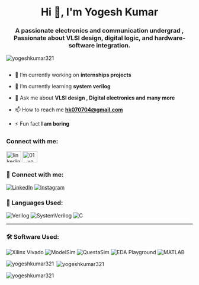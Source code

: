 <h1 align="center">Hi 👋, I'm Yogesh Kumar</h1>
<h3 align="center">A passionate electronics and communication undergrad , Passionate about VLSI design, digital logic, and hardware-software integration.</h3>

<p align="left"> <img src="https://komarev.com/ghpvc/?username=yogeshkumar321&label=Profile%20views&color=0e75b6&style=flat" alt="yogeshkumar321" /> </p>

<p align="left"> <a href="https://twitter.com/" target="blank"><img src="https://img.shields.io/twitter/follow/?logo=twitter&style=for-the-badge" alt="" /></a> </p>

- 🔭 I’m currently working on **internships projects**

- 🌱 I’m currently learning **system verilog**

- 💬 Ask me about **VLSI design , Digital electronics and many more**

- 📫 How to reach me **hk070704@gmail.com**

- ⚡ Fun fact **I am boring**

<h3 align="left">Connect with me:</h3>
<p align="left">
<a href="https://linkedin.com/in/linkedin.com/in/yogesh-kumar-8ba2b7315" target="blank"><img align="center" src="https://raw.githubusercontent.com/rahuldkjain/github-profile-readme-generator/master/src/images/icons/Social/linked-in-alt.svg" alt="linkedin.com/in/yogesh-kumar-8ba2b7315" height="30" width="40" /></a>
<a href="https://instagram.com/01__yogesh__" target="blank"><img align="center" src="https://raw.githubusercontent.com/rahuldkjain/github-profile-readme-generator/master/src/images/icons/Social/instagram.svg" alt="01__yogesh__" height="30" width="40" /></a>
</p>


### 🤝 Connect with me:

[![LinkedIn](https://img.shields.io/badge/-LinkedIn-blue?style=for-the-badge&logo=Linkedin&logoColor=white)](https://linkedin.com/in/yogesh-kumar-8ba2b7315)
[![Instagram](https://img.shields.io/badge/-Instagram-purple?style=for-the-badge&logo=Instagram&logoColor=white)](https://instagram.com/01__yogesh__)



### 🧠 Languages Used:

![Verilog](https://img.shields.io/badge/-Verilog-blue?style=for-the-badge)
![SystemVerilog](https://img.shields.io/badge/-SystemVerilog-orange?style=for-the-badge)
![C](https://img.shields.io/badge/-C-00599C?style=for-the-badge&logo=c&logoColor=white)

---

### 🛠️ Software Used:

![Xilinx Vivado](https://img.shields.io/badge/-Xilinx%20Vivado-red?style=for-the-badge)
![ModelSim](https://img.shields.io/badge/-ModelSim-blue?style=for-the-badge)
![QuestaSim](https://img.shields.io/badge/-QuestaSim-green?style=for-the-badge)
![EDA Playground](https://img.shields.io/badge/-EDA%20Playground-purple?style=for-the-badge)
![MATLAB](https://img.shields.io/badge/-MATLAB-orange?style=for-the-badge&logo=mathworks)


<p><img align="left" src="https://github-readme-stats.vercel.app/api/top-langs?username=yogeshkumar321&show_icons=true&locale=en&layout=compact" alt="yogeshkumar321" /></p>

<p>&nbsp;<img align="center" src="https://github-readme-stats.vercel.app/api?username=yogeshkumar321&show_icons=true&locale=en" alt="yogeshkumar321" /></p>

<p><img align="center" src="https://github-readme-streak-stats.herokuapp.com/?user=yogeshkumar321&" alt="yogeshkumar321" /></p>








